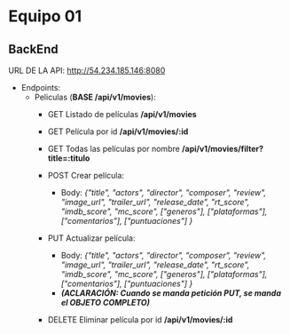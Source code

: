 # Equipo 01

## BackEnd

URL DE LA API: http://54.234.185.146:8080

- Endpoints:
    - Peliculas (**BASE /api/v1/movies**):
        - GET Listado de películas **/api/v1/movies**
        - GET Película por id **/api/v1/movies/:id**
        - GET Todas las películas por nombre **/api/v1/movies/filter?title=:titulo**
            
        - POST Crear película: 
            - Body: _{"title", "actors", "director", "composer", "review", "image_url", "trailer_url", "release_date", "rt_score", "imdb_score", "mc_score", ["generos"], ["plataformas"], ["comentarios"], ["puntuaciones"] }_

        - PUT Actualizar película: 
            - Body: _{"title", "actors", "director", "composer", "review", "image_url", "trailer_url", "release_date", "rt_score", "imdb_score", "mc_score", ["generos"], ["plataformas"], ["comentarios"], ["puntuaciones"] }_
            - **_(ACLARACIÓN: Cuando se manda petición PUT, se manda el OBJETO COMPLETO)_**

        - DELETE Eliminar película por id **/api/v1/movies/:id**
   
